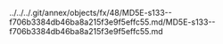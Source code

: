 ../../../.git/annex/objects/fx/48/MD5E-s133--f706b3384db46ba8a215f3e9f5effc55.md/MD5E-s133--f706b3384db46ba8a215f3e9f5effc55.md